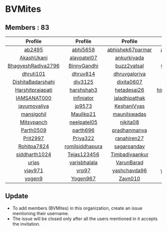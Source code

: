 # BVMites


## Members : 83


|                           Profile                           |                        Profile                        |                         Profile                         |                         Profile                         |                           Profile                           |
| :---------------------------------------------------------: | :---------------------------------------------------: | :-----------------------------------------------------: | :-----------------------------------------------------: | :---------------------------------------------------------: |
|             [ab2495](https://github.com/ab2495)             |        [abhi5658](https://github.com/abhi5658)        | [abhishek67parmar](https://github.com/abhishek67parmar) |  [abhishekpanjabi](https://github.com/abhishekpanjabi)  | [abhishekshingadiya](https://github.com/abhishekshingadiya) |
|         [AkashUkani](https://github.com/AkashUkani)         |     [alaypatel07](https://github.com/alaypatel07)     |      [ankurkiyada](https://github.com/ankurkiyada)      |       [Arvindiyer](https://github.com/Arvindiyer)       |      [aseem-thakkar](https://github.com/aseem-thakkar)      |
| [BhagyeshRadiya2796](https://github.com/BhagyeshRadiya2796) |     [BinnyGandhi](https://github.com/BinnyGandhi)     |      [buzz2vatsal](https://github.com/buzz2vatsal)      |   [ChintanAcharya](https://github.com/ChintanAcharya)   |           [chintu11](https://github.com/chintu11)           |
|          [dhruti101](https://github.com/dhruti101)          |        [dhruv814](https://github.com/dhruv814)        |    [dhruvgaloriya](https://github.com/dhruvgaloriya)    |      [dhruvin2910](https://github.com/dhruvin2910)      |        [DhruvSuthar](https://github.com/DhruvSuthar)        |
|  [DishitaBadarshahi](https://github.com/DishitaBadarshahi)  |         [div3125](https://github.com/div3125)         |       [dixita0607](https://github.com/dixita0607)       |       [Gazala1996](https://github.com/Gazala1996)       |           [gj100596](https://github.com/gj100596)           |
|   [Harshitprajapati](https://github.com/Harshitprajapati)   |      [harshshah3](https://github.com/harshshah3)      |      [hetadesai26](https://github.com/hetadesai26)      | [himanshuparmar96](https://github.com/himanshuparmar96) |           [hptl2205](https://github.com/hptl2205)           |
|        [IAMSANAT000](https://github.com/IAMSANAT000)        |      [infiniator](https://github.com/infiniator)      |    [jaladhipathak](https://github.com/jaladhipathak)    |    [jayminpatel12](https://github.com/jayminpatel12)    |      [jaynilpatel97](https://github.com/jaynilpatel97)      |
|       [jayumovaliya](https://github.com/jayumovaliya)       |          [jp9573](https://github.com/jp9573)          |      [KeshaniVyas](https://github.com/KeshaniVyas)      |    [KevalAhalpara](https://github.com/KevalAhalpara)    |            [kthanky](https://github.com/kthanky)            |
|         [mansigohil](https://github.com/mansigohil)         |       [Maulikp21](https://github.com/Maulikp21)       |     [maunilswadas](https://github.com/maunilswadas)     |           [meet16](https://github.com/meet16)           |           [Megharth](https://github.com/Megharth)           |
|         [Mitsypanch](https://github.com/Mitsypanch)         |     [neelpatel05](https://github.com/neelpatel05)     |         [nikita08](https://github.com/nikita08)         |        [njkevlani](https://github.com/njkevlani)        |          [Pancham97](https://github.com/Pancham97)          |
|          [Parth0509](https://github.com/Parth0509)          |        [parth696](https://github.com/parth696)        |     [pradhanmanva](https://github.com/pradhanmanva)     |      [pranshu0210](https://github.com/pranshu0210)      |     [prarthanaraval](https://github.com/prarthanaraval)     |
|           [Prit2997](https://github.com/Prit2997)           |        [Priya322](https://github.com/Priya322)        |      [ranahiren27](https://github.com/ranahiren27)      |        [riddhu007](https://github.com/riddhu007)        |         [Ritesh1998](https://github.com/Ritesh1998)         |
|        [Rohitpa7824](https://github.com/Rohitpa7824)        | [romilsiddhapura](https://github.com/romilsiddhapura) |      [sagarpandav](https://github.com/sagarpandav)      |    [sandeepanjara](https://github.com/sandeepanjara)    |             [Shreyv](https://github.com/Shreyv)             |
|      [siddharth1024](https://github.com/siddharth1024)      |     [Tejas123456](https://github.com/Tejas123456)     |   [Timbadiyaankur](https://github.com/Timbadiyaankur)   |       [tushar8049](https://github.com/tushar8049)       |     [twinkleharsora](https://github.com/twinkleharsora)     |
|              [urjas](https://github.com/urjas)              |    [varisbhalala](https://github.com/varisbhalala)    |       [VarunBarad](https://github.com/VarunBarad)       |     [vattytrivedi](https://github.com/vattytrivedi)     |      [VishalUzumaki](https://github.com/VishalUzumaki)      |
|            [vjay971](https://github.com/vjay971)            |           [vrp97](https://github.com/vrp97)           |     [yashchavda96](https://github.com/yashchavda96)     |    [yashmehta1202](https://github.com/yashmehta1202)    |     [yashsartanpara](https://github.com/yashsartanpara)     |
|             [yogen9](https://github.com/yogen9)             |        [Yogen967](https://github.com/Yogen967)        |          [Zayn010](https://github.com/Zayn010)          |                                                         |                                                             |


## Update
- To add members (BVMites) in this organization, create an issue mentioning their username.
- The issue will be closed only after all the users mentioned in it accepts the invitation.
